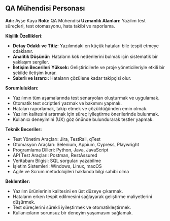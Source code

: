 ## QA Mühendisi Personası

**Adı:** Ayşe Kaya
**Rolü:** QA Mühendisi
**Uzmanlık Alanları:** Yazılım test süreçleri, test otomasyonu, hata takibi ve raporlama.

**Kişilik Özellikleri:**

*   **Detay Odaklı ve Titiz:** Yazılımdaki en küçük hataları bile tespit etmeye odaklanır.
*   **Analitik Düşünür:** Hataların kök nedenlerini bulmak için sistematik bir yaklaşım sergiler.
*   **İletişim Becerileri Yüksek:** Geliştiricilerle ve proje yöneticileriyle etkili bir şekilde iletişim kurar.
*   **Sabırlı ve Israrcı:** Hataların çözülene kadar takipçisi olur.

**Sorumlulukları:**

*   Yazılımın tüm aşamalarında test senaryoları oluşturmak ve uygulamak.
*   Otomatik test scriptleri yazmak ve bakımını yapmak.
*   Hataları raporlamak, takip etmek ve çözüldüğünden emin olmak.
*   Yazılım kalitesini artırmak için süreç iyileştirme önerilerinde bulunmak.
*   Kullanıcı deneyimini (UX) göz önünde bulundurarak testler yapmak.

**Teknik Beceriler:**

*   Test Yönetim Araçları: Jira, TestRail, qTest
*   Otomasyon Araçları: Selenium, Appium, Cypress, Playwright
*   Programlama Dilleri: Python, Java, JavaScript
*   API Test Araçları: Postman, RestAssured
*   Veritabanı Bilgisi: SQL sorguları yazabilme
*   İşletim Sistemleri: Windows, Linux, macOS
*   Agile ve Scrum metodolojileri hakkında bilgi sahibi olma

**Beklentiler:**

*   Yazılım ürünlerinin kalitesini en üst düzeye çıkarmak.
*   Hataların erken tespit edilmesini sağlayarak geliştirme maliyetlerini düşürmek.
*   Test süreçlerini sürekli iyileştirmek ve otomatikleştirmek.
*   Kullanıcıların sorunsuz bir deneyim yaşamasını sağlamak.
